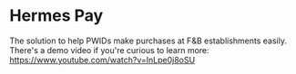 # Hermes Pay

The solution to help PWIDs make purchases at F&B establishments easily. 
There's a demo video if you're curious to learn more: https://www.youtube.com/watch?v=InLpe0j8oSU
